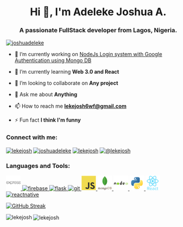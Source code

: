<h1 align="center">Hi 👋, I'm Adeleke Joshua A.</h1>
<h3 align="center">A passionate FullStack developer from Lagos, Nigeria.</h3>

<p align="left"> <a href="https://twitter.com/joshuadeleke" target="blank"><img src="https://img.shields.io/twitter/follow/joshuadeleke?logo=twitter&style=for-the-badge" alt="joshuadeleke" /></a> </p>

- 🔭 I’m currently working on [NodeJs Login system with Google Authentication using Mongo DB](https://www.github.com/lekejosh)

- 🌱 I’m currently learning **Web 3.0 and React**

- 👯 I’m looking to collaborate on **Any project**

- 💬 Ask me about **Anything**

- 📫 How to reach me **lekejosh6wf@gmail.com**

- ⚡ Fun fact **I think I'm funny**

<h3 align="left">Connect with me:</h3>
<p align="left">
<a href="https://dev.to/lekejosh" target="blank"><img align="center" src="https://raw.githubusercontent.com/rahuldkjain/github-profile-readme-generator/master/src/images/icons/Social/devto.svg" alt="lekejosh" height="30" width="40" /></a>
<a href="https://twitter.com/joshuadeleke" target="blank"><img align="center" src="https://raw.githubusercontent.com/rahuldkjain/github-profile-readme-generator/master/src/images/icons/Social/twitter.svg" alt="joshuadeleke" height="30" width="40" /></a>
<a href="https://linkedin.com/in/lekejosh" target="blank"><img align="center" src="https://raw.githubusercontent.com/rahuldkjain/github-profile-readme-generator/master/src/images/icons/Social/linked-in-alt.svg" alt="lekejosh" height="30" width="40" /></a>
<a href="https://hashnode.com/@lekejosh" target="blank"><img align="center" src="https://raw.githubusercontent.com/rahuldkjain/github-profile-readme-generator/master/src/images/icons/Social/hashnode.svg" alt="@lekejosh" height="30" width="40" /></a>
</p>

<h3 align="left">Languages and Tools:</h3>
<p align="left"> <a href="https://expressjs.com" target="_blank" rel="noreferrer"> <img src="https://raw.githubusercontent.com/devicons/devicon/master/icons/express/express-original-wordmark.svg" alt="express" width="40" height="40"/> </a> <a href="https://firebase.google.com/" target="_blank" rel="noreferrer"> <img src="https://www.vectorlogo.zone/logos/firebase/firebase-icon.svg" alt="firebase" width="40" height="40"/> </a> <a href="https://flask.palletsprojects.com/" target="_blank" rel="noreferrer"> <img src="https://www.vectorlogo.zone/logos/pocoo_flask/pocoo_flask-icon.svg" alt="flask" width="40" height="40"/> </a> <a href="https://git-scm.com/" target="_blank" rel="noreferrer"> <img src="https://www.vectorlogo.zone/logos/git-scm/git-scm-icon.svg" alt="git" width="40" height="40"/> </a> <a href="https://developer.mozilla.org/en-US/docs/Web/JavaScript" target="_blank" rel="noreferrer"> <img src="https://raw.githubusercontent.com/devicons/devicon/master/icons/javascript/javascript-original.svg" alt="javascript" width="40" height="40"/> </a> <a href="https://www.mongodb.com/" target="_blank" rel="noreferrer"> <img src="https://raw.githubusercontent.com/devicons/devicon/master/icons/mongodb/mongodb-original-wordmark.svg" alt="mongodb" width="40" height="40"/> </a> <a href="https://nodejs.org" target="_blank" rel="noreferrer"> <img src="https://raw.githubusercontent.com/devicons/devicon/master/icons/nodejs/nodejs-original-wordmark.svg" alt="nodejs" width="40" height="40"/> </a> <a href="https://www.python.org" target="_blank" rel="noreferrer"> <img src="https://raw.githubusercontent.com/devicons/devicon/master/icons/python/python-original.svg" alt="python" width="40" height="40"/> </a> <a href="https://reactjs.org/" target="_blank" rel="noreferrer"> <img src="https://raw.githubusercontent.com/devicons/devicon/master/icons/react/react-original-wordmark.svg" alt="react" width="40" height="40"/> </a> <a href="https://reactnative.dev/" target="_blank" rel="noreferrer"> <img src="https://reactnative.dev/img/header_logo.svg" alt="reactnative" width="40" height="40"/> </a> </p>

[![GitHub Streak](https://github-readme-streak-stats.herokuapp.com?user=lekejosh&theme=dark&hide_border=true&date_format=M%20j%5B%2C%20Y%5D&background=080101)](https://git.io/streak-stats)

<p><img align="left" src="https://github-readme-stats.vercel.app/api/top-langs?username=lekejosh&show_icons=true&theme=dark&locale=en&layout=compact" alt="lekejosh" /></p>

<p>&nbsp;<img align="center" src="https://github-readme-stats.vercel.app/api?username=lekejosh&show_icons=true&theme=dark&locale=en" alt="lekejosh" /></p>

